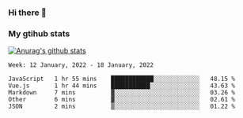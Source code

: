 ### Hi there 👋

### My gtihub stats

[![Anurag's github stats](https://github-readme-stats.vercel.app/api?username=gaozhidong)](https://github.com/gaozhidong/github-readme-stats)

<!--START_SECTION:waka-->
```text
Week: 12 January, 2022 - 18 January, 2022

JavaScript   1 hr 55 mins    ████████████░░░░░░░░░░░░░   48.15 % 
Vue.js       1 hr 44 mins    ███████████░░░░░░░░░░░░░░   43.63 % 
Markdown     7 mins          ▓░░░░░░░░░░░░░░░░░░░░░░░░   03.26 % 
Other        6 mins          ▓░░░░░░░░░░░░░░░░░░░░░░░░   02.61 % 
JSON         2 mins          ▒░░░░░░░░░░░░░░░░░░░░░░░░   01.22 % 
```
<!--END_SECTION:waka-->